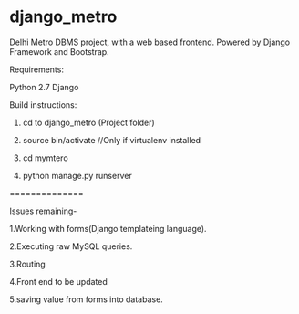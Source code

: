 django_metro
============
Delhi Metro DBMS project, with a web based frontend. Powered by Django Framework and Bootstrap.

Requirements:

Python 2.7
Django

Build instructions:

1. cd to django_metro (Project folder)

2. source bin/activate  //Only if virtualenv installed

3. cd mymtero

4. python manage.py runserver


==============

Issues remaining-

1.Working with forms(Django templateing language).

2.Executing raw MySQL queries.

3.Routing

4.Front end to be updated

5.saving value from forms into database.














